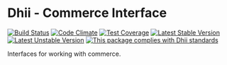 # Dhii - Commerce Interface

[![Build Status](https://travis-ci.org/dhii/commerce-interface.svg?branch=develop)](https://travis-ci.org/dhii/commerce-interface)
[![Code Climate](https://codeclimate.com/github/dhii/commerce-interface/badges/gpa.svg)](https://codeclimate.com/github/dhii/commerce-interface)
[![Test Coverage](https://codeclimate.com/github/dhii/commerce-interface/badges/coverage.svg)](https://codeclimate.com/github/dhii/commerce-interface/coverage)
[![Latest Stable Version](https://poser.pugx.org/dhii/commerce-interface/version)](https://packagist.org/packages/dhii/commerce-interface)
[![Latest Unstable Version](https://poser.pugx.org/dhii/commerce-interface/v/unstable)](https://packagist.org/packages/dhii/commerce-interface)
[![This package complies with Dhii standards](https://img.shields.io/badge/Dhii-Compliant-green.svg?style=flat-square)][Dhii]

Interfaces for working with commerce.

[Dhii]: https://github.com/Dhii/dhii
